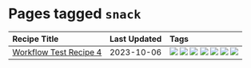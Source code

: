 # Pages tagged `snack`

|Recipe Title|Last Updated|Tags
|:---|:---|:---|
|[Workflow Test Recipe 4](../recipes/workflowtestrecipe4.md)|2023-10-06|[![](https://img.shields.io/badge/tag-baked-e2596)](../tags/baked.md) [![](https://img.shields.io/badge/tag-fast_food-8f457a)](../tags/fast_food.md) [![](https://img.shields.io/badge/tag-grilled-f6b493)](../tags/grilled.md) [![](https://img.shields.io/badge/tag-italian-b7439e)](../tags/italian.md) [![](https://img.shields.io/badge/tag-protein-c6d429)](../tags/protein.md) [![](https://img.shields.io/badge/tag-sides-062ab)](../tags/sides.md) [![](https://img.shields.io/badge/tag-snack-517a72)](../tags/snack.md)|